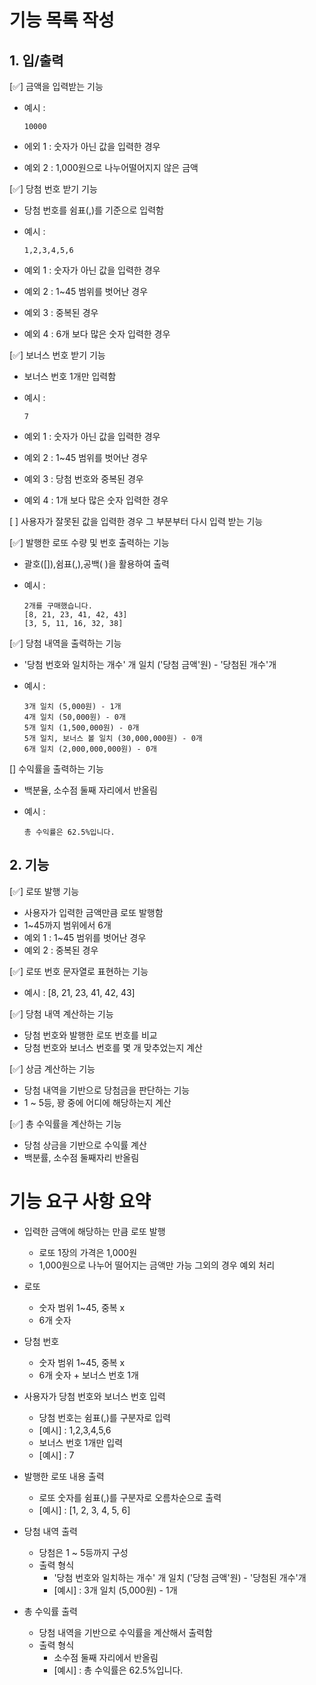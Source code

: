 # 기능 목록 작성

## 1. 입/출력

[✅] 금액을 입력받는 기능
  - 예시 : 

        10000

  - 에외 1 : 숫자가 아닌 값을 입력한 경우
  - 예외 2 : 1,000원으로 나누어떨어지지 않은 금액


[✅] 당첨 번호 받기 기능
   - 당첨 번호를 쉼표(,)를 기준으로 입력함
   - 예시 : 
            
         1,2,3,4,5,6
     
   - 예외 1 : 숫자가 아닌 값을 입력한 경우
   - 예외 2 : 1~45 범위를 벗어난 경우
   - 예외 3 : 중복된 경우
   - 예외 4 : 6개 보다 많은 숫자 입력한 경우


[✅] 보너스 번호 받기 기능
   - 보너스 번호 1개만 입력함
   - 예시 :

         7

   - 예외 1 : 숫자가 아닌 값을 입력한 경우
   - 예외 2 : 1~45 범위를 벗어난 경우
   - 예외 3 : 당첨 번호와 중복된 경우
   - 예외 4 : 1개 보다 많은 숫자 입력한 경우




[ ] 사용자가 잘못된 값을 입력한 경우 그 부분부터 다시 입력 받는 기능

[✅] 발행한 로또 수량 및 번호 출력하는 기능
  - 괄호([]),쉼표(,),공백( )을 활용하여 출력
  - 예시 : 

        2개를 구매했습니다.
        [8, 21, 23, 41, 42, 43]
        [3, 5, 11, 16, 32, 38]

[✅] 당첨 내역을 출력하는 기능
  - '당첨 번호와 일치하는 개수' 개 일치 ('당첨 금액'원) - '당첨된 개수'개
  - 예시 :

        3개 일치 (5,000원) - 1개 
        4개 일치 (50,000원) - 0개 
        5개 일치 (1,500,000원) - 0개 
        5개 일치, 보너스 볼 일치 (30,000,000원) - 0개 
        6개 일치 (2,000,000,000원) - 0개

[] 수익률을 출력하는 기능
  - 백분율, 소수점 둘째 자리에서 반올림
  - 예시 :
            
        총 수익률은 62.5%입니다.


## 2. 기능

[✅] 로또 발행 기능
- 사용자가 입력한 금액만큼 로또 발행함
- 1~45까지 범위에서 6개
- 예외 1 : 1~45 범위를 벗어난 경우
- 예외 2 : 중복된 경우

[✅] 로또 번호 문자열로 표현하는 기능
- 예시 : [8, 21, 23, 41, 42, 43]

[✅] 당첨 내역 계산하는 기능
- 당첨 번호와 발행한 로또 번호를 비교
- 당첨 번호와 보너스 번호를 몇 개 맞추었는지 계산

[✅] 상금 계산하는 기능
- 당첨 내역을 기반으로 당첨금을 판단하는 기능
- 1 ~ 5등, 꽝 중에 어디에 해당하는지 계산

[✅] 총 수익률을 계산하는 기능
- 당첨 상금을 기반으로 수익률 계산
- 백분률, 소수점 둘째자리 반올림





# 기능 요구 사항 요약

- 입력한 금액에 해당하는 만큼 로또 발행
  - 로또 1장의 가격은 1,000원
  - 1,000원으로 나누어 떨어지는 금액만 가능 그외의 경우 예외 처리

- 로또
  - 숫자 범위 1~45, 중복 x
  - 6개 숫자


- 당첨 번호
  - 숫자 범위 1~45, 중복 x
  - 6개 숫자 + 보너스 번호 1개


- 사용자가 당첨 번호와 보너스 번호 입력
  - 당첨 번호는 쉼표(,)를 구분자로 입력 
  - [예시] : 1,2,3,4,5,6
  - 보너스 번호 1개만 입력
  - [예시] : 7


- 발행한 로또 내용 출력
  - 로또 숫자를 쉼표(,)를 구분자로 오름차순으로 출력
  - [예시] : [1, 2, 3, 4, 5, 6]


- 당첨 내역 출력
  - 당첨은 1 ~ 5등까지 구성
  - 출력 형식
    - '당첨 번호와 일치하는 개수' 개 일치 ('당첨 금액'원) - '당첨된 개수'개
    - [예시] : 3개 일치 (5,000원) - 1개


- 총 수익률 출력
  - 당첨 내역을 기반으로 수익률을 계산해서 출력함
  - 출력 형식
    - 소수점 둘째 자리에서 반올림
    - [예시] : 총 수익률은 62.5%입니다.